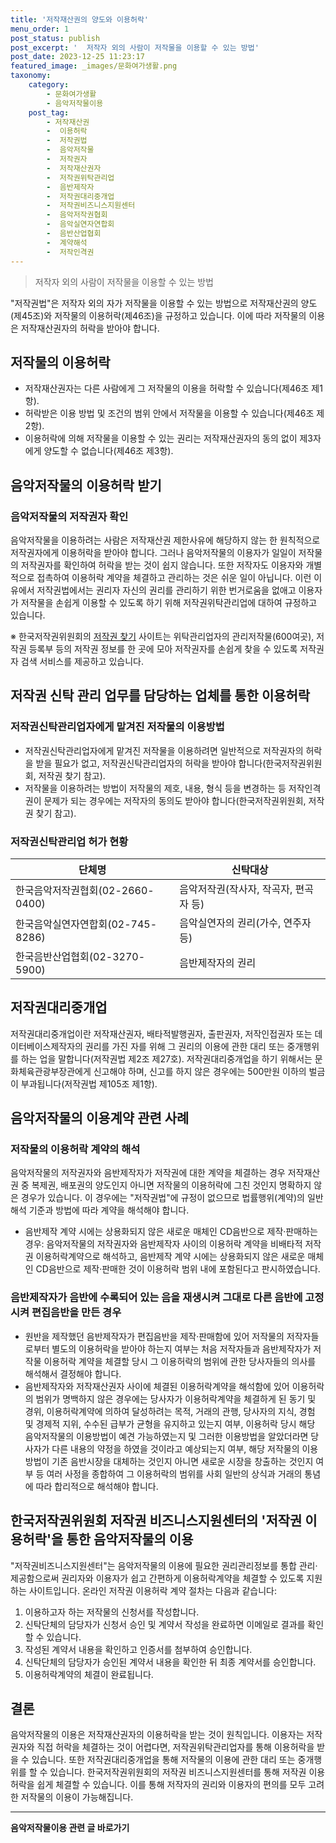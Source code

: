 ```yaml
---
title: '저작재산권의 양도와 이용허락'
menu_order: 1
post_status: publish
post_excerpt: '  저작자 외의 사람이 저작물을 이용할 수 있는 방법'
post_date: 2023-12-25 11:23:17
featured_image: _images/문화여가생활.png
taxonomy:
    category:
        - 문화여가생활
        - 음악저작물이용
    post_tag:
        - 저작재산권
        -  이용허락
        -  저작권법
        -  음악저작물
        -  저작권자
        -  저작재산권자
        -  저작권위탁관리업
        -  음반제작자
        -  저작권대리중개업
        -  저작권비즈니스지원센터
        -  음악저작권협회
        -  음악실연자연합회
        -  음반산업협회
        -  계약해석
        -  저작인격권
---
```



> 저작자 외의 사람이 저작물을 이용할 수 있는 방법

"저작권법"은 저작자 외의 자가 저작물을 이용할 수 있는 방법으로 저작재산권의 양도(제45조)와 저작물의 이용허락(제46조)을 규정하고 있습니다. 이에 따라 저작물의 이용은 저작재산권자의 허락을 받아야 합니다.

## 저작물의 이용허락

- 저작재산권자는 다른 사람에게 그 저작물의 이용을 허락할 수 있습니다(제46조 제1항).
- 허락받은 이용 방법 및 조건의 범위 안에서 저작물을 이용할 수 있습니다(제46조 제2항).
- 이용허락에 의해 저작물을 이용할 수 있는 권리는 저작재산권자의 동의 없이 제3자에게 양도할 수 없습니다(제46조 제3항).

## 음악저작물의 이용허락 받기

### 음악저작물의 저작권자 확인

음악저작물을 이용하려는 사람은 저작재산권 제한사유에 해당하지 않는 한 원칙적으로 저작권자에게 이용허락을 받아야 합니다. 그러나 음악저작물의 이용자가 일일이 저작물의 저작권자를 확인하여 허락을 받는 것이 쉽지 않습니다. 또한 저작자도 이용자와 개별적으로 접촉하여 이용허락 계약을 체결하고 관리하는 것은 쉬운 일이 아닙니다. 이런 이유에서 저작권법에서는 권리자 자신의 권리를 관리하기 위한 번거로움을 없애고 이용자가 저작물을 손쉽게 이용할 수 있도록 하기 위해 저작권위탁관리업에 대하여 규정하고 있습니다.

※ 한국저작권위원회의 [저작권 찾기](www.findcopyright.or.kr) 사이트는 위탁관리업자의 관리저작물(600여곳), 저작권 등록부 등의 저작권 정보를 한 곳에 모아 저작권자를 손쉽게 찾을 수 있도록 저작권자 검색 서비스를 제공하고 있습니다.

## 저작권 신탁 관리 업무를 담당하는 업체를 통한 이용허락

### 저작권신탁관리업자에게 맡겨진 저작물의 이용방법

- 저작권신탁관리업자에게 맡겨진 저작물을 이용하려면 일반적으로 저작권자의 허락을 받을 필요가 없고, 저작권신탁관리업자의 허락을 받아야 합니다(한국저작권위원회, 저작권 찾기 참고).
- 저작물을 이용하려는 방법이 저작물의 제호, 내용, 형식 등을 변경하는 등 저작인격권이 문제가 되는 경우에는 저작자의 동의도 받아야 합니다(한국저작권위원회, 저작권 찾기 참고).

### 저작권신탁관리업 허가 현황

| 단체명                    | 신탁대상                  |
|-----------------------|---------------------|
| 한국음악저작권협회(02-2660-0400) | 음악저작권(작사자, 작곡자, 편곡자 등)    |
| 한국음악실연자연합회(02-745-8286)  | 음악실연자의 권리(가수, 연주자 등)      |
| 한국음반산업협회(02-3270-5900)   | 음반제작자의 권리                |

## 저작권대리중개업

저작권대리중개업이란 저작재산권자, 배타적발행권자, 출판권자, 저작인접권자 또는 데이터베이스제작자의 권리를 가진 자를 위해 그 권리의 이용에 관한 대리 또는 중개행위를 하는 업을 말합니다(저작권법 제2조 제27호). 저작권대리중개업을 하기 위해서는 문화체육관광부장관에게 신고해야 하며, 신고를 하지 않은 경우에는 500만원 이하의 벌금이 부과됩니다(저작권법 제105조 제1항).

## 음악저작물의 이용계약 관련 사례

### 저작물의 이용허락 계약의 해석

음악저작물의 저작권자와 음반제작자가 저작권에 대한 계약을 체결하는 경우 저작재산권 중 복제권, 배포권의 양도인지 아니면 저작물의 이용허락에 그친 것인지 명확하지 않은 경우가 있습니다. 이 경우에는 "저작권법"에 규정이 없으므로 법률행위(계약)의 일반해석 기준과 방법에 따라 계약을 해석해야 합니다.

- 음반제작 계약 시에는 상용화되지 않은 새로운 매체인 CD음반으로 제작·판매하는 경우: 음악저작물의 저작권자와 음반제작자 사이의 이용허락 계약을 비배타적 저작권 이용허락계약으로 해석하고, 음반제작 계약 시에는 상용화되지 않은 새로운 매체인 CD음반으로 제작·판매한 것이 이용허락 범위 내에 포함된다고 판시하였습니다.

### 음반제작자가 음반에 수록되어 있는 음을 재생시켜 그대로 다른 음반에 고정시켜 편집음반을 만든 경우

- 원반을 제작했던 음반제작자가 편집음반을 제작·판매함에 있어 저작물의 저작자들로부터 별도의 이용허락을 받아야 하는지 여부는 처음 저작자들과 음반제작자가 저작물 이용허락 계약을 체결할 당시 그 이용허락의 범위에 관한 당사자들의 의사를 해석해서 결정해야 합니다.
- 음반제작자와 저작재산권자 사이에 체결된 이용허락계약을 해석함에 있어 이용허락의 범위가 명백하지 않은 경우에는 당사자가 이용허락계약을 체결하게 된 동기 및 경위, 이용허락계약에 의하여 달성하려는 목적, 거래의 관행, 당사자의 지식, 경험 및 경제적 지위, 수수된 급부가 균형을 유지하고 있는지 여부, 이용허락 당시 해당 음악저작물의 이용방법이 예견 가능하였는지 및 그러한 이용방법을 알았더라면 당사자가 다른 내용의 약정을 하였을 것이라고 예상되는지 여부, 해당 저작물의 이용방법이 기존 음반시장을 대체하는 것인지 아니면 새로운 시장을 창출하는 것인지 여부 등 여러 사정을 종합하여 그 이용허락의 범위를 사회 일반의 상식과 거래의 통념에 따라 합리적으로 해석해야 합니다.

## 한국저작권위원회 저작권 비즈니스지원센터의 '저작권 이용허락'을 통한 음악저작물의 이용

"저작권비즈니스지원센터"는 음악저작물의 이용에 필요한 권리관리정보를 통합 관리·제공함으로써 권리자와 이용자가 쉽고 간편하게 이용허락계약을 체결할 수 있도록 지원하는 사이트입니다. 온라인 저작권 이용허락 계약 절차는 다음과 같습니다:

1. 이용하고자 하는 저작물의 신청서를 작성합니다.
2. 신탁단체의 담당자가 신청서 승인 및 계약서 작성을 완료하면 이메일로 결과를 확인할 수 있습니다.
3. 작성된 계약서 내용을 확인하고 인증서를 첨부하여 승인합니다.
4. 신탁단체의 담당자가 승인된 계약서 내용을 확인한 뒤 최종 계약서를 승인합니다.
5. 이용허락계약의 체결이 완료됩니다.

## 결론

음악저작물의 이용은 저작재산권자의 이용허락을 받는 것이 원칙입니다. 이용자는 저작권자와 직접 허락을 체결하는 것이 어렵다면, 저작권위탁관리업자를 통해 이용허락을 받을 수 있습니다. 또한 저작권대리중개업을 통해 저작물의 이용에 관한 대리 또는 중개행위를 할 수 있습니다. 한국저작권위원회의 저작권 비즈니스지원센터를 통해 저작권 이용허락을 쉽게 체결할 수 있습니다. 이를 통해 저작자의 권리와 이용자의 편의를 모두 고려한 저작물의 이용이 가능해집니다.
<!-- wp:separator -->
<hr class="wp-block-separator has-alpha-channel-opacity"/>
<!-- /wp:separator -->

<!-- wp:group {"backgroundColor":"base","layout":{"type":"constrained"}} -->
<div class="wp-block-group has-base-background-color has-background"><!-- wp:paragraph {"align":"center","fontSize":"medium"} -->
<p class="has-text-align-center has-large-font-size"><strong>음악저작물이용 관련 글 바로가기</strong></p>
<!-- /wp:paragraph -->


<!-- wp:latest-posts
{"categories":[{"id":15931,"count":19,"description":"","link":"https://uknowlaw.com/category/%ec%9d%8c%ec%95%85%ec%a0%80%ec%9e%91%eb%ac%bc%ec%9d%b4%ec%9a%a9/","name":"음악저작물이용","slug":"음악저작물이용","taxonomy":"category","parent":0,"meta":[],"_links":{"self":[{"href":"https://uknowlaw.com/wp-json/wp/v2/categories/15931"}],"collection":[{"href":"https://uknowlaw.com/wp-json/wp/v2/categories"}],"about":[{"href":"https://uknowlaw.com/wp-json/wp/v2/taxonomies/category"}],"wp:post_type":[{"href":"https://uknowlaw.com/wp-json/wp/v2/posts?categories=15931"}],"curies":[{"name":"wp","href":"https://api.w.org/{rel}","templated":true}]}}],"postsToShow":100,"excerptLength":28,"postLayout":"grid","columns":2,"featuredImageAlign":"left","featuredImageSizeSlug":"large","fontSize":"small"} /--></div>
<!-- /wp:group -->